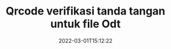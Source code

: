 ---
############################# Static ############################
layout: "auto-gen-signature"
date: 2022-03-01T15:12:22
draft: false
operation: Verify
signaturetype: Qrcode
fileformat: Odt
productName: Java
lang: id
productCode: java
otherformats: pdf doc docx docm dot dotm dotx odt ott rtf xls xlsx xlsm xlsb csv ods ots xltx xltm ppt pptx pps ppsx odp otp potx potm pptm ppsm png jpg bmp gif tiff svg webp wmf
breadcrumb: Put Qrcode signature on Odt for Java

############################# Head ############################
head_title: "Verifikasi tanda tangan Qrcode untuk file Odt melalui Java"
head_description: "Gunakan hanya beberapa baris kode Java untuk memverifikasi dokumen Odt dan tanda tangan Qrcode mereka."

############################# Header ############################
title: "Qrcode verifikasi tanda tangan untuk file Odt"
description: "API untuk Java memberikan kesempatan untuk memverifikasi tanda tangan Qrcode pada dokumen Odt. Verifikasi tanda tangan elektronik di dalam dokumen Odt Anda dapat dilakukan dengan cepat dan mudah."
bg_image: "https://cms.admin.containerize.com/templates/aspose/App_Themes/V3/images/bg/header1.png"
bg_overlay: false
button:
    enable: true

############################# SubMenu ############################
submenu:
    enable: true

    left:
        img_alt: "GroupDocs.Signature for Java"
        image: "https://cms.admin.containerize.com/templates/groupdocs/images/product-logos/90x90-noborder/groupdocs-signature-java.png"
        product: "GroupDocs.Signature"
        platform: "Java"



############################# About ############################
about:
    enable: true
    title: "Temukan fitur API GroupDocs.Signature for Java baru"
    content: |
        [GroupDocs.Signature for Java](https://products.groupdocs.com/signature/java/) API menyediakan berbagai cara untuk memproses berbagai format dokumen dengan menggunakan tanda tangan elektronik. Banyak jenis tanda tangan digital seperti teks, gambar, sertifikat digital, kode batang, kode QR, perangko, atau metadata yang didukung. Pelanggan dapat menambah, menghapus, mengedit, memvalidasi atau mencari tanda tangan digital di PDF, dokumen MS Word, buku kerja MS Excel, presentasi MS PowerPoint, file Adobe Photoshop dan berbagai format gambar. Sejumlah fitur dan pengaturan tambahan yang menakjubkan tersedia.
    

############################# Steps ############################
steps:
    enable: true
    title_left: "Cara memvalidasi tanda tangan Qrcode di dokumen Odt Anda"
    content_left: |
        [GroupDocs.Signature for Java](https://products.groupdocs.com/signature/java/) menyertakan fitur berguna seperti verifikasi tanda tangan Qrcode yang ditempatkan di dokumen Odt. Gunakan kesempatan ini tanpa menerapkan kode tambahan.
        
        * Pertama, instantiate kelas Signature yang menyediakan jalur parameter konstruktor ke dokumen yang seharusnya diverifikasi.
        * Kedua, buat objek VerifyOptions baru dan atur semua properti yang diperlukan.
        * Terakhir, aktifkan metode Verify objek Signature dengan melewati instance VerifyOptions.
        * Kemudian proses hasil verifikasi.

    title_right: "Persyaratan sistem"
    content_right: |
        GroupDocs.Signature for Java didukung di semua platform dan sistem operasi utama. Sebelum menjalankan kode di bawah ini, pastikan Anda telah menginstal prasyarat berikut di sistem Anda.

        * Sistem operasi: Microsoft Windows, Linux, MacOS
        * Lingkungan pengembangan: NetBeans, Intellij IDEA, Eclipse, etc.
        * Java runtime: J2SE 6.0 and above
        * Unduh versi terbaru GroupDocs.Signature for Java dari [Maven](https://repository.groupdocs.com/webapp/#/artifacts/browse/tree/General/repo/com/groupdocs/groupdocs-signature)
         
    code: |
        ```java    
                
        // Set up input Odt file
        String filePath = "input.odt";

        // Instantiate Signature for input file
        Signature signature = new Signature(filePath);

        //Provide verification options
        QrCodeVerifyOptions options = new QrCodeVerifyOptions();

        // process only first page
        options.setPagesSetup(new PagesSetup());
        options.setPageNumber(1);
        options.setAllPages(false);
        // specify text match type
        options.setMatchType(TextMatchType.StartsWith);
        // specify text pattern to search
        options.setText("QrCode text");
                            
        // Verify document signatures
        VerificationResult result = signature.verify(options);

        //process result
        if (result.isValid())
        {
            //..
        }

        ```

############################# Demos ############################
demos:
    enable: true
    title: "Menandatangani dengan Qrcode tanda tangan Demo Langsung"
    content: |
       Tambahkan berbagai tanda tangan elektronik ke file Odt sekarang juga dengan mengunjungi situs web [GroupDocs.Signature App](https://products.groupdocs.app/signature/family).          

############################# More Formats ############################
more_formats:
    enable: true
    title: "Verifikasi tanda tangan Qrcode lainnya menggunakan Java"
    content: |
        "Verifikasi tanda tangan elektronik yang ditempatkan di berbagai dokumen. Periksa kualitas tanda tangan dalam format file populer seperti yang diungkapkan di bawah ini."
    format: 
       
       
back_to_top:
    enable: true
---